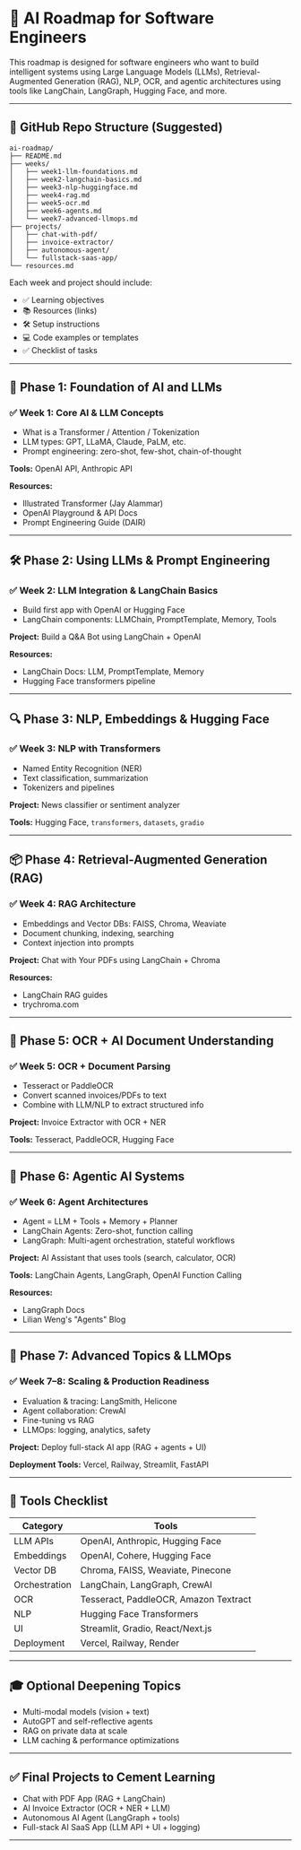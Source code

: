# 🧠 AI Roadmap for Software Engineers

This roadmap is designed for software engineers who want to build intelligent systems using Large Language Models (LLMs), Retrieval-Augmented Generation (RAG), NLP, OCR, and agentic architectures using tools like LangChain, LangGraph, Hugging Face, and more.

---

## 📁 GitHub Repo Structure (Suggested)

```
ai-roadmap/
├── README.md
├── weeks/
│   ├── week1-llm-foundations.md
│   ├── week2-langchain-basics.md
│   ├── week3-nlp-huggingface.md
│   ├── week4-rag.md
│   ├── week5-ocr.md
│   ├── week6-agents.md
│   └── week7-advanced-llmops.md
├── projects/
│   ├── chat-with-pdf/
│   ├── invoice-extractor/
│   ├── autonomous-agent/
│   └── fullstack-saas-app/
└── resources.md
```

Each week and project should include:

- ✅ Learning objectives
- 📚 Resources (links)
- 🛠️ Setup instructions
- 💻 Code examples or templates
- ✅ Checklist of tasks

---

## 🎯 Phase 1: Foundation of AI and LLMs

### ✅ Week 1: Core AI & LLM Concepts

- What is a Transformer / Attention / Tokenization
- LLM types: GPT, LLaMA, Claude, PaLM, etc.
- Prompt engineering: zero-shot, few-shot, chain-of-thought

**Tools:** OpenAI API, Anthropic API

**Resources:**

- Illustrated Transformer (Jay Alammar)
- OpenAI Playground & API Docs
- Prompt Engineering Guide (DAIR)

---

## 🛠 Phase 2: Using LLMs & Prompt Engineering

### ✅ Week 2: LLM Integration & LangChain Basics

- Build first app with OpenAI or Hugging Face
- LangChain components: LLMChain, PromptTemplate, Memory, Tools

**Project:** Build a Q&A Bot using LangChain + OpenAI

**Resources:**

- LangChain Docs: LLM, PromptTemplate, Memory
- Hugging Face transformers pipeline

---

## 🔍 Phase 3: NLP, Embeddings & Hugging Face

### ✅ Week 3: NLP with Transformers

- Named Entity Recognition (NER)
- Text classification, summarization
- Tokenizers and pipelines

**Project:** News classifier or sentiment analyzer

**Tools:** Hugging Face, `transformers`, `datasets`, `gradio`

---

## 📦 Phase 4: Retrieval-Augmented Generation (RAG)

### ✅ Week 4: RAG Architecture

- Embeddings and Vector DBs: FAISS, Chroma, Weaviate
- Document chunking, indexing, searching
- Context injection into prompts

**Project:** Chat with Your PDFs using LangChain + Chroma

**Resources:**

- LangChain RAG guides
- trychroma.com

---

## 🧾 Phase 5: OCR + AI Document Understanding

### ✅ Week 5: OCR + Document Parsing

- Tesseract or PaddleOCR
- Convert scanned invoices/PDFs to text
- Combine with LLM/NLP to extract structured info

**Project:** Invoice Extractor with OCR + NER

**Tools:** Tesseract, PaddleOCR, Hugging Face

---

## 🤖 Phase 6: Agentic AI Systems

### ✅ Week 6: Agent Architectures

- Agent = LLM + Tools + Memory + Planner
- LangChain Agents: Zero-shot, function calling
- LangGraph: Multi-agent orchestration, stateful workflows

**Project:** AI Assistant that uses tools (search, calculator, OCR)

**Tools:** LangChain Agents, LangGraph, OpenAI Function Calling

**Resources:**

- LangGraph Docs
- Lilian Weng's "Agents" Blog

---

## 🧠 Phase 7: Advanced Topics & LLMOps

### ✅ Week 7–8: Scaling & Production Readiness

- Evaluation & tracing: LangSmith, Helicone
- Agent collaboration: CrewAI
- Fine-tuning vs RAG
- LLMOps: logging, analytics, safety

**Project:** Deploy full-stack AI app (RAG + agents + UI)

**Deployment Tools:** Vercel, Railway, Streamlit, FastAPI

---

## 🧰 Tools Checklist

| Category      | Tools                                 |
| ------------- | ------------------------------------- |
| LLM APIs      | OpenAI, Anthropic, Hugging Face       |
| Embeddings    | OpenAI, Cohere, Hugging Face          |
| Vector DB     | Chroma, FAISS, Weaviate, Pinecone     |
| Orchestration | LangChain, LangGraph, CrewAI          |
| OCR           | Tesseract, PaddleOCR, Amazon Textract |
| NLP           | Hugging Face Transformers             |
| UI            | Streamlit, Gradio, React/Next.js      |
| Deployment    | Vercel, Railway, Render               |

---

## 🎓 Optional Deepening Topics

- Multi-modal models (vision + text)
- AutoGPT and self-reflective agents
- RAG on private data at scale
- LLM caching & performance optimizations

---

## ✅ Final Projects to Cement Learning

- Chat with PDF App (RAG + LangChain)
- AI Invoice Extractor (OCR + NER + LLM)
- Autonomous AI Agent (LangGraph + tools)
- Full-stack AI SaaS App (LLM API + UI + logging)

---